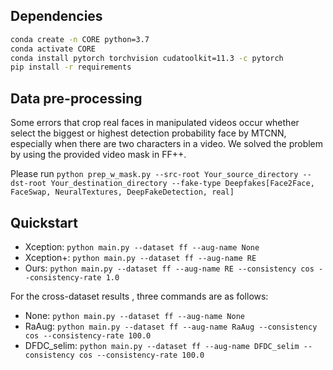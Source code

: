 
## Dependencies

```bash
conda create -n CORE python=3.7
conda activate CORE
conda install pytorch torchvision cudatoolkit=11.3 -c pytorch
pip install -r requirements
```

## Data pre-processing

Some errors that crop real faces in manipulated videos occur whether select the biggest or highest detection probability face by MTCNN, especially when there are two characters in a video. We solved the problem by using the provided video mask in FF++.

Please run `python prep_w_mask.py --src-root Your_source_directory --dst-root Your_destination_directory --fake-type Deepfakes[Face2Face, FaceSwap, NeuralTextures, DeepFakeDetection, real]`

## Quickstart

* Xception: `python main.py --dataset ff --aug-name None`
* Xception+: `python main.py --dataset ff --aug-name RE`
* Ours: `python main.py --dataset ff --aug-name RE --consistency cos --consistency-rate 1.0`

For the cross-dataset results , three commands are as follows:
* None: `python main.py --dataset ff --aug-name None`
* RaAug: `python main.py --dataset ff --aug-name RaAug --consistency cos --consistency-rate 100.0`
* DFDC_selim: `python main.py --dataset ff --aug-name DFDC_selim --consistency cos --consistency-rate 100.0`



